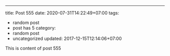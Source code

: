 ---
title: Post 555
date: 2020-07-31T14:22:49+07:00
tags:
  - random post
  - post has 5
category:
  - random post
  - uncategorized
updated: 2017-12-15T12:14:06+07:00

This is content of post 555